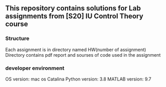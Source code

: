 ## This repository contains solutions for Lab assignments from [S20] IU Control Theory course 

### Structure
Each assignment is in directory named HW(number of assignment)
Directory contains pdf report and sourses of code used in the assignment

### developer environment
OS version: mac os Catalina
Python version: 3.8
MATLAB version: 9.7

